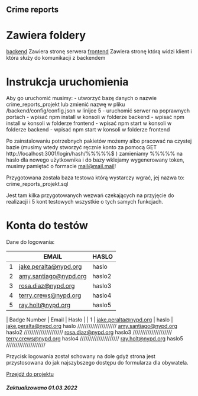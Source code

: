 ## Crime reports

# Zawiera foldery

[backend](backend)
Zawiera stronę serwera
[frontend](frontend)
Zawiera stronę którą widzi klient i która służy do komunikacji z backendem

# Instrukcja uruchomienia
Aby go uruchomić musimy:
    - utworzyć bazę danych o nazwie crime_reports_projekt lub zmienić nazwę w pliku /backend/config/config.json w linijce 5
    - uruchomić serwer na poprawnych portach
    - wpisać npm install w konsoli w folderze backend
    - wpisać npm install w konsoli w folderze frontend
    - wpisać npm start w konsoli w folderze backend
    - wpisać npm start w konsoli w folderze frontend

Po zainstalowaniu potrzebnych pakietów możemy albo pracować na czystej bazie 
(musimy wtedy stworzyć ręcznie konto za pomocą GET http://localhost:3001/login/hash/%%%%%$ ) zamieniamy %%%%% na haslo dla nowego użytkownika i do bazy wklejamy 
wygenerowany token, musimy pamiętać o formacie mail@mail.mail!

Przygotowana została baza testowa którą wystarczy wgrać, jej nazwa to: crime_reports_projekt.sql

Jest tam kilka przygotowanych wezwań czekających na przyjęcie do realizacji i 5 kont testowych wszystkie o tych samych funkcjach.

# Konta do testów

Dane do logowania:

| |EMAIL                 |HASLO  |
|-|----------------------|-------|
|1|jake.peralta@nypd.org |haslo  |
|2|amy.santiago@nypd.org |haslo2 |
|3|rosa.diaz@nypd.org    |haslo3 |
|4|terry.crews@nypd.org  |haslo4 |
|5|ray.holt@nypd.org     |haslo5 |

| Badge Number | Email | Hasło |
| 1 | jake.peralta@nypd.org | haslo | 
jake.peralta@nypd.org
haslo
/////////////////////
amy.santiago@nypd.org
haslo2
/////////////////////
rosa.diaz@nypd.org
haslo3
/////////////////////
terry.crews@nypd.org
haslo4
/////////////////////
ray.holt@nypd.org
haslo5
/////////////////////



Przycisk logowania został schowany na dole gdyż strona jest przystosowana do jak najszybszego dostępu do formularza dla obywatela.

[Przejdź do projektu](Projekt%2)

##### Zaktualizowano 01.03.2022